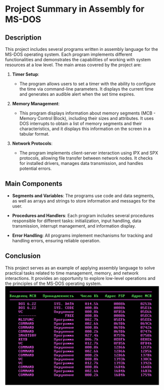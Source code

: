 ﻿# Project Summary in Assembly for MS-DOS

## Description

This project includes several programs written in assembly language for the MS-DOS operating system. Each program implements different functionalities and demonstrates the capabilities of working with system resources at a low level. The main areas covered by the project are:

1. **Timer Setup**:
   - The program allows users to set a timer with the ability to configure the time via command-line parameters. It displays the current time and generates an audible alert when the set time expires.

2. **Memory Management**:
   - This program displays information about memory segments (MCB - Memory Control Block), including their sizes and attributes. It uses DOS interrupts to obtain a list of memory segments and their characteristics, and it displays this information on the screen in a tabular format.

3. **Network Protocols**:
   - The program implements client-server interaction using IPX and SPX protocols, allowing file transfer between network nodes. It checks for installed drivers, manages data transmission, and handles potential errors.

## Main Components

- **Segments and Variables**: The programs use code and data segments, as well as arrays and strings to store information and messages for the user.

- **Procedures and Handlers**: Each program includes several procedures responsible for different tasks: initialization, input handling, data transmission, interrupt management, and information display.

- **Error Handling**: All programs implement mechanisms for tracking and handling errors, ensuring reliable operation.

## Conclusion

This project serves as an example of applying assembly language to solve practical tasks related to time management, memory, and network interactions. It provides an opportunity to explore low-level operations and the principles of the MS-DOS operating system.
![mems.jpg](mems.jpg)
